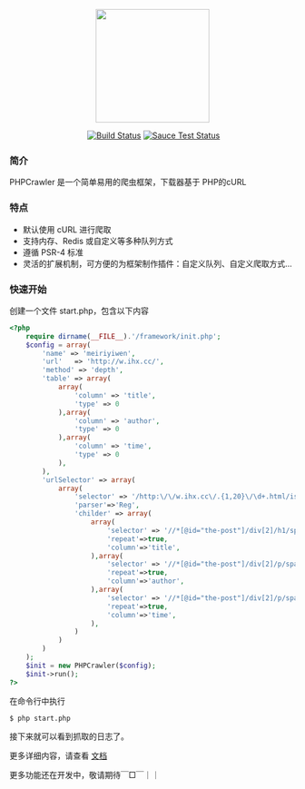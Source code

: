 <p align="center"><a href="https://github.com/fsdstar/PHPCrawler" target="_blank"><img width="200"src="http://www.fsdstar.com/images/myicon.jpg"></a></p>
 
 <p align="center">
  <a href="#"><img src="https://img.shields.io/badge/license-MIT-4EB1BA.svg?style=flat-square" alt="Build Status"></a>
  <a href="#"><img src="https://img.shields.io/badge/version-1.0.1-red.svg?style=flat-square" alt="Sauce Test Status"></a>
</p>

### 简介

PHPCrawler 是一个简单易用的爬虫框架，下载器基于 PHP的cURL


### 特点
[//]: # (支持自定义URI过滤)
[//]: # (支持广度优先和深度优先两种爬取方式)
[//]: # (支持分布式)
[//]: # (爬取网页分为多步，每步均支持自定义动作（如添加代理、修改 user-agent 等）)
[//]: # (支持守护进程与普通两种模式（守护进程模式只支持 Linux 服务器）)
- 默认使用 cURL 进行爬取
- 支持内存、Redis 或自定义等多种队列方式
- 遵循 PSR-4 标准
- 灵活的扩展机制，可方便的为框架制作插件：自定义队列、自定义爬取方式...

### 快速开始

创建一个文件 start.php，包含以下内容

``` php
<?php
	require dirname(__FILE__).'/framework/init.php';
	$config = array(
		'name' => 'meiriyiwen',
		'url'	=> 'http://w.ihx.cc/',
		'method' => 'depth',
		'table' => array(
			array(
				'column' => 'title', 
				'type' => 0
			),array(
				'column' => 'author', 
				'type' => 0
			),array(
				'column' => 'time', 
				'type' => 0
			),
		),
		'urlSelector' => array(
			array(
				'selector' => '/http:\/\/w.ihx.cc\/.{1,20}\/\d+.html/ism',
				'parser'=>'Reg',
				'childer' => array(
					array(
						'selector' => '//*[@id="the-post"]/div[2]/h1/span',
						'repeat'=>true,
						'column'=>'title',
					),array(
						'selector' => '//*[@id="the-post"]/div[2]/p/span[1]/a',
						'repeat'=>true,
						'column'=>'author',
					),array(
						'selector' => '//*[@id="the-post"]/div[2]/p/span[3]/text()',
						'repeat'=>true,
						'column'=>'time',
					),
				)
			)
		)
	);
	$init = new PHPCrawler($config);
	$init->run();
?>
```
在命令行中执行
```
$ php start.php
```
接下来就可以看到抓取的日志了。


更多详细内容，请查看 [文档](http://doc.fsdstar.com)  

更多功能还在开发中，敬请期待￣□￣｜｜
